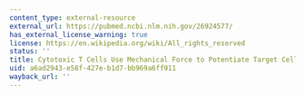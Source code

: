 ```yaml
---
content_type: external-resource
external_url: https://pubmed.ncbi.nlm.nih.gov/26924577/
has_external_license_warning: true
license: https://en.wikipedia.org/wiki/All_rights_reserved
status: ''
title: Cytotoxic T Cells Use Mechanical Force to Potentiate Target Cell Killing
uid: a6ad2943-e58f-427e-b1d7-bb969a6ff911
wayback_url: ''
---
```

